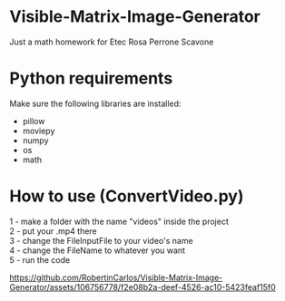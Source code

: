 # Visible-Matrix-Image-Generator
Just a math homework for Etec Rosa Perrone Scavone

# Python requirements
Make sure the following libraries are installed: <br/>
<ul>
  <li>pillow</li>
  <li>moviepy</li>
  <li>numpy</li>
  <li>os</li>
  <li>math</li>
</ul>

# How to use (ConvertVideo.py)
1 - make a folder with the name "videos" inside the project <br/>
2 - put your .mp4 there <br/>
3 - change the FileInputFile to your video's name <br/>
4 - change the FileName to whatever you want <br/>
5 - run the code

https://github.com/RobertinCarlos/Visible-Matrix-Image-Generator/assets/106756778/f2e08b2a-deef-4526-ac10-5423feaf15f0

